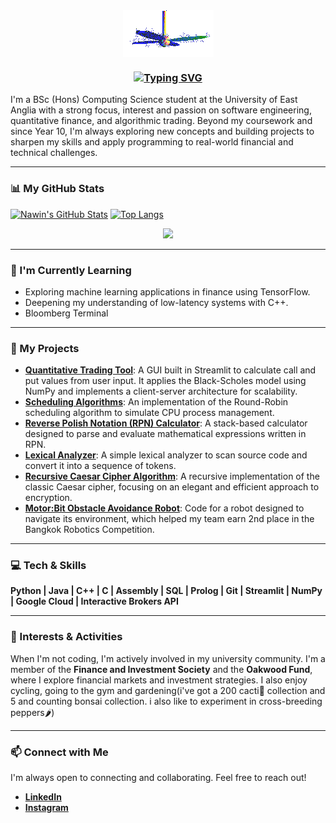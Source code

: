 <div align="center">
<img src="https://github.com/cosalt/cosalt/blob/c91dda89c9727e288fe4ea35732d971a7c7a350c/fan-1.gif" alt="Fan" align="center">
</div>

### <div align="center"> [![Typing SVG](https://readme-typing-svg.demolab.com?font=Fira+Code&duration=7500&pause=1000&color=F7F7F7&center=true&vCenter=true&width=435&lines=Hi+there%2C+I'm+Nawin+Ray+Martin+%F0%9F%91%8B)](https://git.io/typing-svg) </div>

I'm a BSc (Hons) Computing Science student at the University of East Anglia with a strong focus, interest and passion on software engineering, quantitative finance, and algorithmic trading. Beyond my coursework and since Year 10, I'm always exploring new concepts and building projects to sharpen my skills and apply programming to real-world financial and technical challenges.

---

### 📊 My GitHub Stats

[![Nawin's GitHub Stats](https://github-readme-stats.vercel.app/api?username=cosalt&show_icons=true&theme=radical)](https://github.com/anuraghazra/github-readme-stats)
[![Top Langs](https://github-readme-stats.vercel.app/api/top-langs/?username=cosalt&layout=compact&theme=radical)](https://github.com/anuraghazra/github-readme-stats)

<div align="center">
  <img src="https://visitor-badge.laobi.icu/badge?page_id=cosalt.cosalt&"  />
</div>

---

### 🌱 I'm Currently Learning

* Exploring machine learning applications in finance using TensorFlow.
* Deepening my understanding of low-latency systems with C++.
* Bloomberg Terminal

---

### 🔭 My Projects

* **[Quantitative Trading Tool](https://github.com/cosalt/Quantitative-Trading-Tool)**: A GUI built in Streamlit to calculate call and put values from user input. It applies the Black-Scholes model using NumPy and implements a client-server architecture for scalability.
* **[Scheduling Algorithms](https://github.com/cosalt/scheduling-algorithms)**: An implementation of the Round-Robin scheduling algorithm to simulate CPU process management.
* **[Reverse Polish Notation (RPN) Calculator](https://github.com/cosalt/Reverse-Polish-Notation-Calculator)**: A stack-based calculator designed to parse and evaluate mathematical expressions written in RPN.
* **[Lexical Analyzer](https://github.com/cosalt/lexical-analyzer)**: A simple lexical analyzer to scan source code and convert it into a sequence of tokens.
* **[Recursive Caesar Cipher Algorithm](https://github.com/cosalt/Recursive-Caesar-Cipher-Algorithm)**: A recursive implementation of the classic Caesar cipher, focusing on an elegant and efficient approach to encryption.
* **[Motor:Bit Obstacle Avoidance Robot](https://github.com/cosalt/RoboticsMotorBit)**: Code for a robot designed to navigate its environment, which helped my team earn 2nd place in the Bangkok Robotics Competition.

---

### 💻 Tech & Skills

**Python | Java | C++ | C | Assembly | SQL | Prolog | Git | Streamlit | NumPy | Google Cloud | Interactive Brokers API**

---

### 🚀 Interests & Activities

When I'm not coding, I'm actively involved in my university community. I'm a member of the **Finance and Investment Society** and the **Oakwood Fund**, where I explore financial markets and investment strategies. I also enjoy cycling, going to the gym and gardening(i've got a 200 cacti🌵 collection and 5 and counting bonsai collection. i also like to experiment in cross-breeding peppers🌶️)

---

### 📫 Connect with Me

I'm always open to connecting and collaborating. Feel free to reach out!

* **[LinkedIn](https://www.linkedin.com/in/nawin-martin/)**
* **[Instagram](https://www.instagram.com/_cosalt/)**
